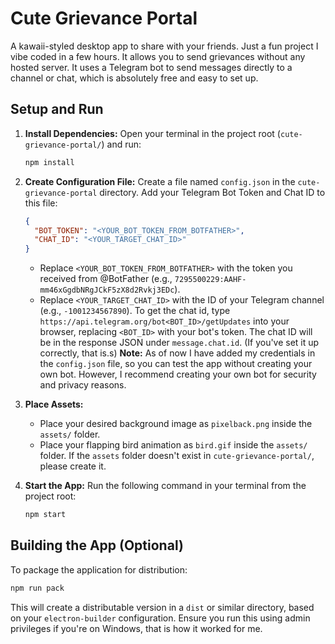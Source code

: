 # Cute Grievance Portal

A kawaii-styled desktop app to share with your friends. Just a fun project I vibe coded in a few hours. It allows you to send grievances without any hosted server. It uses a Telegram bot to send messages directly to a channel or chat, which is absolutely free and easy to set up. 

## Setup and Run

1.  **Install Dependencies:**
    Open your terminal in the project root (`cute-grievance-portal/`) and run:
    ```bash
    npm install
    ```

2.  **Create Configuration File:**
    Create a file named `config.json` in the `cute-grievance-portal` directory.
    Add your Telegram Bot Token and Chat ID to this file:
    ```json
    {
      "BOT_TOKEN": "<YOUR_BOT_TOKEN_FROM_BOTFATHER>",
      "CHAT_ID": "<YOUR_TARGET_CHAT_ID>"
    }
    ```
    *   Replace `<YOUR_BOT_TOKEN_FROM_BOTFATHER>` with the token you received from @BotFather (e.g., `7295500229:AAHF-mm46xGgdbNRgJCkF5zX8d2Rvkj3EDc`).
    *   Replace `<YOUR_TARGET_CHAT_ID>` with the ID of your Telegram channel (e.g., `-1001234567890`). To get the chat id, type ```https://api.telegram.org/bot<BOT_ID>/getUpdates``` into your browser, replacing `<BOT_ID>` with your bot's token. The chat ID will be in the response JSON under `message.chat.id`. (If you've set it up correctly, that is.s)
    **Note:** As of now I have added my credentials in the `config.json` file, so you can test the app without creating your own bot. However, I recommend creating your own bot for security and privacy reasons.

3.  **Place Assets:**
    *   Place your desired background image as `pixelback.png` inside the `assets/` folder.
    *   Place your flapping bird animation as `bird.gif` inside the `assets/` folder.
    If the `assets` folder doesn't exist in `cute-grievance-portal/`, please create it.

4.  **Start the App:**
    Run the following command in your terminal from the project root:
    ```bash
    npm start
    ```

## Building the App (Optional)

To package the application for distribution:

```bash
npm run pack
```
This will create a distributable version in a `dist` or similar directory, based on your `electron-builder` configuration. Ensure you run this using admin privileges if you're on Windows, that is how it worked for me.
